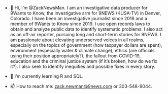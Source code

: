 - 👋 Hi, I’m @ZackNewsMan. I am an investigative data producer for 9Wants to Know, the investigative arm for 9NEWS (KUSA-TV) in Denver, Colorado. I have been an investigative journalist since 2016 and a member of 9Wants to Know since 2019.
I use open records laws to obtain and analyze public data to identify systematic problems. I also act as an off-air reporter, pursuing long and short-term stories for 9NEWS. I am passionate about elevating underserved voices in all realms, especially on the topics of government (how taxpayer dollars are spent), environment (especially water & climate change), ethics (are officials using their position appropriately?), the fallout from COVID-19, education and the criminal justice system (if it’s broken, how do we fix it?). I also seek to identify inequities and possible fixes in every story. 

- 🌱 I’m currently learning R and SQL.
- 📫 How to reach me: zack.newman@9news.com or 303-548-9044.

<!---
ZackNewsMan/ZackNewsMan is a ✨ special ✨ repository because its `README.md` (this file) appears on your GitHub profile.
You can click the Preview link to take a look at your changes.
--->

